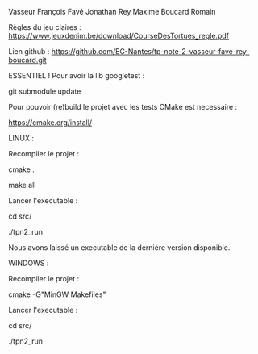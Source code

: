Vasseur François
Favé Jonathan
Rey Maxime
Boucard Romain


Règles du jeu claires : https://www.jeuxdenim.be/download/CourseDesTortues_regle.pdf

Lien github : https://github.com/EC-Nantes/tp-note-2-vasseur-fave-rey-boucard.git


ESSENTIEL !
Pour avoir la lib googletest :

git submodule update 


Pour pouvoir (re)build le projet avec les tests CMake est necessaire : 

https://cmake.org/install/

LINUX :

Recompiler le projet : 

cmake . 

make all


Lancer l'executable :

cd src/

./tpn2_run

Nous avons laissé un executable de la dernière version disponible.


WINDOWS :

Recompiler le projet :

cmake -G"MinGW Makefiles"

Lancer l'executable :

cd src/

./tpn2_run
